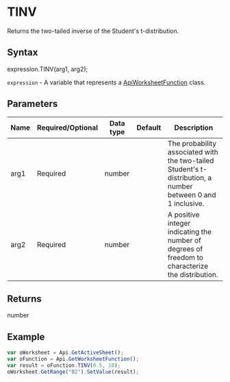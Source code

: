 # TINV

Returns the two-tailed inverse of the Student's t-distribution.

## Syntax

expression.TINV(arg1, arg2);

`expression` - A variable that represents a [ApiWorksheetFunction](../ApiWorksheetFunction.md) class.

## Parameters

| **Name** | **Required/Optional** | **Data type** | **Default** | **Description** |
| ------------- | ------------- | ------------- | ------------- | ------------- |
| arg1 | Required | number |  | The probability associated with the two-tailed Student's t-distribution, a number between 0 and 1 inclusive. |
| arg2 | Required | number |  | A positive integer indicating the number of degrees of freedom to characterize the distribution. |

## Returns

number

## Example



```javascript
var oWorksheet = Api.GetActiveSheet();
var oFunction = Api.GetWorksheetFunction();
var result = oFunction.TINV(0.5, 10);
oWorksheet.GetRange("B2").SetValue(result);


```
